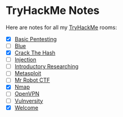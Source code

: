 # TryHackMe Notes
Here are notes for all my [TryHackMe](https://tryhackme.com) rooms:

- [x] [Basic Pentesting](./basic_pentesting/README.md)
- [ ] [Blue](./blue/README.md)
- [x] [Crack The Hash](./crack_the_hash/README.md)
- [ ] [Injection](./injection/README.md)
- [ ] [Introductory Researching](./introductory_researching/README.md)
- [ ] [Metasploit](./metasploit/README.md)
- [ ] [Mr Robot CTF](./mr_robot_ctf/README.md)
- [x] [Nmap](./nmap/README.md)
- [ ] [OpenVPN](./openvpn/README.md)
- [ ] [Vulnversity](./vulnversity/README.md)
- [x] [Welcome](./welcome/README.md)

